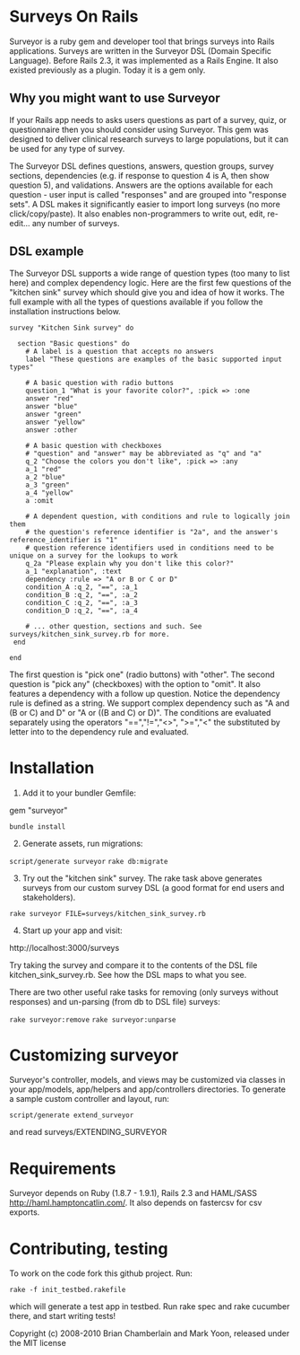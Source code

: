 # Surveys On Rails

Surveyor is a ruby gem and developer tool that brings surveys into Rails applications. Surveys are written in the Surveyor DSL (Domain Specific Language). Before Rails 2.3, it was implemented as a Rails Engine. It also existed previously as a plugin. Today it is a gem only.

## Why you might want to use Surveyor

If your Rails app needs to asks users questions as part of a survey, quiz, or questionnaire then you should consider using Surveyor. This gem was designed to deliver clinical research surveys to large populations, but it can be used for any type of survey.

The Surveyor DSL defines questions, answers, question groups, survey sections, dependencies (e.g. if response to question 4 is A, then show question 5), and validations. Answers are the options available for each question - user input is called "responses" and are grouped into "response sets". A DSL makes it significantly easier to import long surveys (no more click/copy/paste). It also enables non-programmers to write out, edit, re-edit... any number of surveys.

## DSL example

The Surveyor DSL supports a wide range of question types (too many to list here) and complex dependency logic. Here are the first few questions of the "kitchen sink" survey which should give you and idea of how it works. The full example with all the types of questions available if you follow the installation instructions below.

    survey "Kitchen Sink survey" do
    
      section "Basic questions" do
        # A label is a question that accepts no answers
        label "These questions are examples of the basic supported input types"
    
        # A basic question with radio buttons
        question_1 "What is your favorite color?", :pick => :one
        answer "red"
        answer "blue"
        answer "green"
        answer "yellow"
        answer :other
    
        # A basic question with checkboxes
        # "question" and "answer" may be abbreviated as "q" and "a"
        q_2 "Choose the colors you don't like", :pick => :any
        a_1 "red"
        a_2 "blue"
        a_3 "green"
        a_4 "yellow"
        a :omit
    
        # A dependent question, with conditions and rule to logically join them  
        # the question's reference identifier is "2a", and the answer's reference_identifier is "1"
        # question reference identifiers used in conditions need to be unique on a survey for the lookups to work
        q_2a "Please explain why you don't like this color?"
        a_1 "explanation", :text
        dependency :rule => "A or B or C or D"
        condition_A :q_2, "==", :a_1
        condition_B :q_2, "==", :a_2
        condition_C :q_2, "==", :a_3
        condition_D :q_2, "==", :a_4
    
        # ... other question, sections and such. See surveys/kitchen_sink_survey.rb for more.
     end 
    
    end
   
The first question is "pick one" (radio buttons) with "other". The second question is "pick any" (checkboxes) with the option to "omit". It also features a dependency with a follow up question. Notice the dependency rule is defined as a string. We support complex dependency such as "A and (B or C) and D" or "A or ((B and C) or D)". The conditions are evaluated separately using the operators "==","!=","<>", ">=","<" the substituted by letter into to the dependency rule and evaluated.

# Installation

1. Add it to your bundler Gemfile:

gem "surveyor"

`bundle install`

2. Generate assets, run migrations:
    
`script/generate surveyor`
`rake db:migrate`

3. Try out the "kitchen sink" survey. The rake task above generates surveys from our custom survey DSL (a good format for end users and stakeholders).

`rake surveyor FILE=surveys/kitchen_sink_survey.rb`

4. Start up your app and visit:

http://localhost:3000/surveys

Try taking the survey and compare it to the contents of the DSL file kitchen\_sink\_survey.rb. See how the DSL maps to what you see.

There are two other useful rake tasks for removing (only surveys without responses) and un-parsing (from db to DSL file) surveys:

`rake surveyor:remove`
`rake surveyor:unparse`

# Customizing surveyor

Surveyor's controller, models, and views may be customized via classes in your app/models, app/helpers and app/controllers directories. To generate a sample custom controller and layout, run:

`script/generate extend_surveyor`

and read surveys/EXTENDING\_SURVEYOR

# Requirements

Surveyor depends on Ruby (1.8.7 - 1.9.1), Rails 2.3 and HAML/SASS http://haml.hamptoncatlin.com/. It also depends on fastercsv for csv exports.

# Contributing, testing

To work on the code fork this github project. Run:

`rake -f init_testbed.rakefile`

which will generate a test app in testbed. Run rake spec and rake cucumber there, and start writing tests!

Copyright (c) 2008-2010 Brian Chamberlain and Mark Yoon, released under the MIT license
